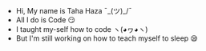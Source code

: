 - Hi, My name is Taha Haza ¯\_(ツ)_/¯
- All I do is Code 😏
- I taught my-self how to code ヽ(◕ヮ◕ヽ)
- But I'm still working on how to teach myself to sleep 😪 

<!---
TahaHaza00/TahaHaza00 is a ✨ special ✨ repository because its `README.md` (this file) appears on your GitHub profile.
You can click the Preview link to take a look at your changes.
--->

